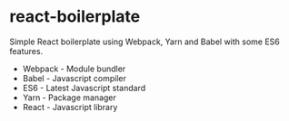 # react-boilerplate
Simple React boilerplate using Webpack, Yarn and Babel with some ES6 features.

- Webpack - Module bundler
- Babel - Javascript compiler
- ES6 - Latest Javascript standard
- Yarn - Package manager
- React - Javascript library
